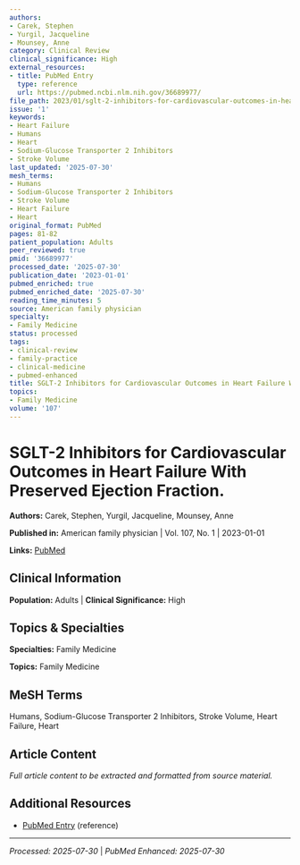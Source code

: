 ```yaml
---
authors:
- Carek, Stephen
- Yurgil, Jacqueline
- Mounsey, Anne
category: Clinical Review
clinical_significance: High
external_resources:
- title: PubMed Entry
  type: reference
  url: https://pubmed.ncbi.nlm.nih.gov/36689977/
file_path: 2023/01/sglt-2-inhibitors-for-cardiovascular-outcomes-in-heart-failu.md
issue: '1'
keywords:
- Heart Failure
- Humans
- Heart
- Sodium-Glucose Transporter 2 Inhibitors
- Stroke Volume
last_updated: '2025-07-30'
mesh_terms:
- Humans
- Sodium-Glucose Transporter 2 Inhibitors
- Stroke Volume
- Heart Failure
- Heart
original_format: PubMed
pages: 81-82
patient_population: Adults
peer_reviewed: true
pmid: '36689977'
processed_date: '2025-07-30'
publication_date: '2023-01-01'
pubmed_enriched: true
pubmed_enriched_date: '2025-07-30'
reading_time_minutes: 5
source: American family physician
specialty:
- Family Medicine
status: processed
tags:
- clinical-review
- family-practice
- clinical-medicine
- pubmed-enhanced
title: SGLT-2 Inhibitors for Cardiovascular Outcomes in Heart Failure With Preserved Ejection Fraction.
topics:
- Family Medicine
volume: '107'
---
```


# SGLT-2 Inhibitors for Cardiovascular Outcomes in Heart Failure With Preserved Ejection Fraction.

**Authors:** Carek, Stephen, Yurgil, Jacqueline, Mounsey, Anne

**Published in:** American family physician | Vol. 107, No. 1 | 2023-01-01

**Links:** [PubMed](https://pubmed.ncbi.nlm.nih.gov/36689977/)

## Clinical Information

**Population:** Adults | **Clinical Significance:** High

## Topics & Specialties

**Specialties:** Family Medicine

**Topics:** Family Medicine

## MeSH Terms

Humans, Sodium-Glucose Transporter 2 Inhibitors, Stroke Volume, Heart Failure, Heart

## Article Content

*Full article content to be extracted and formatted from source material.*

## Additional Resources

- [PubMed Entry](https://pubmed.ncbi.nlm.nih.gov/36689977/) (reference)

---

*Processed: 2025-07-30* | *PubMed Enhanced: 2025-07-30*
